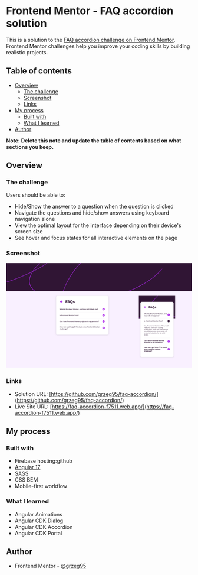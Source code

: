 # Frontend Mentor - FAQ accordion solution

This is a solution to the [FAQ accordion challenge on Frontend Mentor](https://www.frontendmentor.io/challenges/faq-accordion-wyfFdeBwBz). Frontend Mentor challenges help you improve your coding skills by building realistic projects.

## Table of contents

- [Overview](#overview)
    - [The challenge](#the-challenge)
    - [Screenshot](#screenshot)
    - [Links](#links)
- [My process](#my-process)
    - [Built with](#built-with)
    - [What I learned](#what-i-learned)
- [Author](#author)

**Note: Delete this note and update the table of contents based on what sections you keep.**

## Overview

### The challenge

Users should be able to:

- Hide/Show the answer to a question when the question is clicked
- Navigate the questions and hide/show answers using keyboard navigation alone
- View the optimal layout for the interface depending on their device's screen size
- See hover and focus states for all interactive elements on the page

### Screenshot

![](./screenshot.png)

### Links

- Solution URL: [https://github.com/grzeg95/faq-accordion/](https://github.com/grzeg95/faq-accordion/)
- Live Site URL: [https://faq-accordion-f7511.web.app/](https://faq-accordion-f7511.web.app/)

## My process

### Built with

- Firebase hosting:github
- [Angular 17](https://angular.dev/)
- SASS
- CSS BEM
- Mobile-first workflow

### What I learned

- Angular Animations
- Angular CDK Dialog
- Angular CDK Accordion
- Angular CDK Portal

## Author

- Frontend Mentor - [@grzeg95](https://www.frontendmentor.io/profile/grzeg95)
